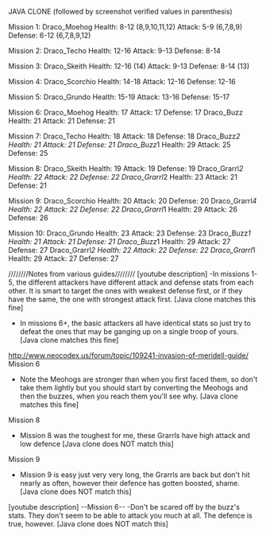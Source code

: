 JAVA CLONE (followed by screenshot verified values in parenthesis)

Mission 1:
    Draco_Moehog
        Health: 8-12 (8,9,10,11,12)
        Attack: 5-9 (6,7,8,9)
        Defense: 6-12 (6,7,8,9,12)

Mission 2:
    Draco_Techo
        Health: 12-16
        Attack: 9-13
        Defense: 8-14

Mission 3:
    Draco_Skeith
        Health: 12-16 (14)
        Attack: 9-13
        Defense: 8-14 (13)

Mission 4:
    Draco_Scorchio
        Health: 14-18
        Attack: 12-16
        Defense: 12-16

Mission 5:
    Draco_Grundo
        Health: 15-19
        Attack: 13-16
        Defense: 15-17

Mission 6:
    Draco_Moehog
        Health: 17
        Attack: 17
        Defense: 17
    Draco_Buzz
        Health: 21
        Attack: 21
        Defense: 21

Mission 7:
    Draco_Techo
        Health: 18
        Attack: 18
        Defense: 18
    Draco_Buzz*2
        Health: 21
        Attack: 21
        Defense: 21
    Draco_Buzz*1
        Health: 29
        Attack: 25
        Defense: 25

Mission 8:
    Draco_Skeith
        Health: 19
        Attack: 19
        Defense: 19
    Draco_Grarrl*2
        Health: 22
        Attack: 22
        Defense: 22
    Draco_Grarrl*2
        Health: 23
        Attack: 21
        Defense: 21

Mission 9:
    Draco_Scorchio
        Health: 20
        Attack: 20
        Defense: 20
    Draco_Grarrl*4
        Health: 22
        Attack: 22
        Defense: 22
    Draco_Grarrl*1
        Health: 29
        Attack: 26
        Defense: 26

Mission 10:
    Draco_Grundo
        Health: 23
        Attack: 23
        Defense: 23
    Draco_Buzz*1
        Health: 21
        Attack: 21
        Defense: 21
    Draco_Buzz*1
        Health: 29
        Attack: 27
        Defense: 27
    Draco_Grarrl*2
        Health: 22
        Attack: 22
        Defense: 22
    Draco_Grarrl*1
        Health: 29
        Attack: 27
        Defense: 27


////////Notes from various guides////////
[youtube description]
-In missions 1-5, the different attackers have different attack and defense stats from each other. It is smart to target the ones with weakest defense first, or if they have the same, the one with strongest attack first. [Java clone matches this fine]
- In missions 6+, the basic attackers all have identical stats so just try to defeat the ones that may be ganging up on a single troop of yours. [Java clone matches this fine]


http://www.neocodex.us/forum/topic/109241-invasion-of-meridell-guide/
Mission 6
- Note the Meohogs are stronger than when you first faced them, so don't take them lightly but you should start by converting the Meohogs and then the buzzes, when you reach them you'll see why. [Java clone matches this fine]

Mission 8
- Mission 8 was the toughest for me, these Grarrls have high attack and low defence [Java clone does NOT match this]

Mission 9
- Mission 9 is easy just very very long, the Grarrls are back but don't hit nearly as often, however their defence has gotten boosted, shame. [Java clone does NOT match this]

[youtube description]
--Mission 6--
-Don't be scared off by the buzz's stats. They don't seem to be able to attack you much at all. The defence is true, however. [Java clone does NOT match this]